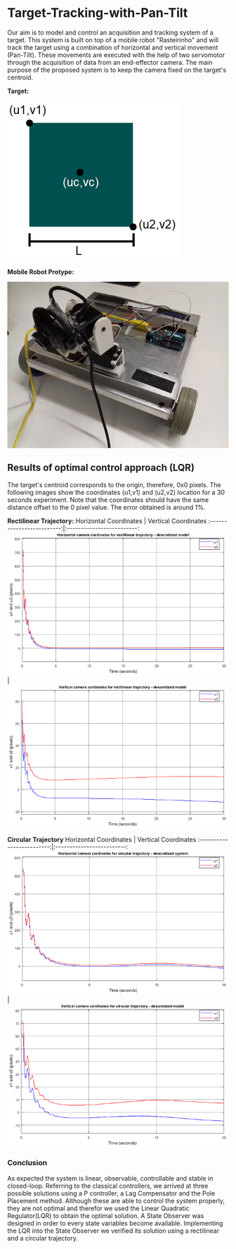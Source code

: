 # Target-Tracking-with-Pan-Tilt

Our aim is to model and control an acquisition and tracking system of a target. This system is built on top of a mobile robot "Rasteirinho" and will track the target using a combination of horizontal and vertical movement (Pan-Tilt). These movements are executed with the help of two servomotor through the acquisition of data from an end-effector camera. The main purpose of the proposed system is to keep the camera fixed on the target's centroid.


**Target:**

![](https://github.com/luis-a-miranda/Target-Tracking-with-Pan-Tilt/blob/main/images/target.png)

**Mobile Robot Protype:**

![](https://github.com/luis-a-miranda/Target-Tracking-with-Pan-Tilt/blob/main/images/rasteirinho.png)


## Results of optimal control approach (LQR)

The target's centroid corresponds to the origin, therefore, 0x0 pixels. The following images show the coordinates (u1,v1) and (u2,v2) location for a 30 seconds experiment. Note that the coordinates should have the same distance offset to the 0 pixel value. The error obtained is around 1%.

**Rectilinear Trajectory:**
Horizontal Coordinates             |  Vertical Coordinates
:-------------------------:|:-------------------------:
![](https://github.com/luis-a-miranda/Target-Tracking-with-Pan-Tilt/blob/main/images/rectilinear%20trajectory%20-%20horizontal%20coordinates.png)  |  ![](https://github.com/luis-a-miranda/Target-Tracking-with-Pan-Tilt/blob/main/images/rectilinear%20trajectory%20-%20vertical%20coordinates.png)

**Circular Trajectory**
Horizontal Coordinates            |  Vertical Coordinates
:-------------------------:|:-------------------------:
![](https://github.com/luis-a-miranda/Target-Tracking-with-Pan-Tilt/blob/main/images/circular%20trajectory%20-%20horizontal%20coordinates.png)  |  ![](https://github.com/luis-a-miranda/Target-Tracking-with-Pan-Tilt/blob/main/images/circular%20trajectory%20-%20vertical%20coordinates.png)


### Conclusion
As expected the system is linear, observable, controllable and stable in closed-loop. Referring to the classical controllers, we arrived at three possible solutions using a P controller, a Lag Compensator and the Pole Placement method. Although these are able to control the system properly, they are not optimal and therefor we used the Linear Quadratic Regulator(LQR) to obtain the optimal solution. A State Observer was designed in order to every state variables become available. Implementing the LQR into the State Observer we verified its solution using a rectilinear and a circular trajectory.



